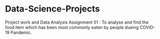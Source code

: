 # Data-Science-Projects
Project work and Data Analysis 
Assignment 01 : 
To analyse and find the food item which has been most commonly eaten by people dueing COVID-19 Pandemic.
